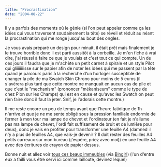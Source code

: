 ```yaml
---
title: "Procrastination"
date: "2004-08-22"
---
```


Il y a parfois des moments où le génie (si l'on peut appeler comme ça les idées qui vous traversent soudainement la tête) se réveil et réduit au néant la procrastination qui me ronge jusqu'au bout des ongles.

Je vous avais préparé un design pour minuit, il était prêt mais finalement je le trouve horrible donc il est parti aussitôt à la corbeille. Je m'en fiche à vrai dire, j'ai réussi à faire ce que je voulais et c'est tout ce qui compte. Un de ces jours il faudra que je m'achète un petit carnet à spirale et un style Pilot qui gliiiiiiiisse sur le papier afin de noter les idées qui me passent par la tête quand je parcours paris à la recherche d'un horloger susceptible de changer la pile de ma Swatch Skin Chrono pour moins de 5 euros (il s'avèrera plus tard que cette montre ne manquait en aucun cas de pile et que c'est le "mechanism" (prononcer "mékaniseum" comme le type de chez Pion sur les Champs) qui est en cause et qu'avec les Swatch on peut rien faire donc il faut la jeter. Snif, je l'adorais cette montre.)

Il me reste encore un peu de temps avant que l'heure fatidique de 1h n'arrive et que je ne me sente obligé sous la pression familiale endormie de fermer à mon tour ma lampe de chevet et l'ordinateur (en fait je n'allume pas ma lampe de chevet, l'ordi fait suffisament de bruit et de lumière pour deux), donc je vais en profiter pour transformer une feuille A4 (damned il n'y a plus de feuilles A4, que vais-je devenir ? Il doit rester des feuilles A4 petits carreaux sur mon bureau (j'espère, priez avec moi)) en une feuille A4 avec des écritures de crayon de papier dessus.

Bonne nuit et allez voir [tous ces beaux immeubles](http://www.moma.org/exhibitions/2004/tallbuildings) (via [Bingirl](http://www.coreduped.net)) (l'un d'entre eux a failli vous être servi ici comme lailloute, devinez lequel)
